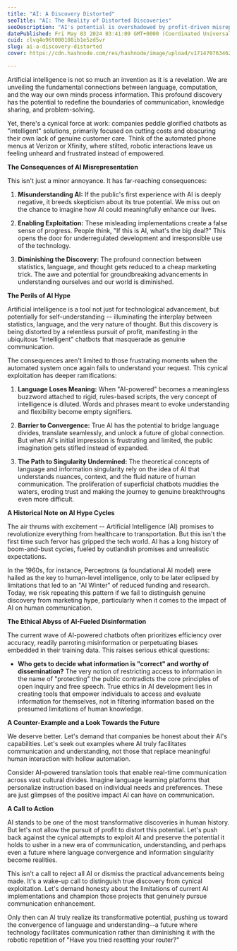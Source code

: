 ```yaml
---
title: "AI: A Discovery Distorted"
seoTitle: "AI: The Reality of Distorted Discoveries"
seoDescription: "AI's potential is overshadowed by profit-driven misrepresentations, reducing its impact on communication and understanding"
datePublished: Fri May 03 2024 03:41:09 GMT+0000 (Coordinated Universal Time)
cuid: clvq4o96t000108ib1e5zd5vr
slug: ai-a-discovery-distorted
cover: https://cdn.hashnode.com/res/hashnode/image/upload/v1714707634627/78928c26-3416-4dd1-bb9d-c02980c3e28b.png

---
```


Artificial intelligence is not so much an invention as it is a revelation. We are unveiling the fundamental connections between language, computation, and the way our own minds process information. This profound discovery has the potential to redefine the boundaries of communication, knowledge sharing, and problem-solving.

Yet, there's a cynical force at work: companies peddle glorified chatbots as "intelligent" solutions, primarily focused on cutting costs and obscuring their own lack of genuine customer care. Think of the automated phone menus at Verizon or Xfinity, where stilted, robotic interactions leave us feeling unheard and frustrated instead of empowered.

**The Consequences of AI Misrepresentation**

This isn't just a minor annoyance. It has far-reaching consequences:

1. **Misunderstanding AI:** If the public's first experience with AI is deeply negative, it breeds skepticism about its true potential. We miss out on the chance to imagine how AI could meaningfully enhance our lives.
    
2. **Enabling Exploitation:** These misleading implementations create a false sense of progress. People think, "If this is AI, what's the big deal?" This opens the door for underregulated development and irresponsible use of the technology.
    
3. **Diminishing the Discovery:** The profound connection between statistics, language, and thought gets reduced to a cheap marketing trick. The awe and potential for groundbreaking advancements in understanding ourselves and our world is diminished.
    

**The Perils of AI Hype**

Artificial intelligence is a tool not just for technological advancement, but potentially for self-understanding -- illuminating the interplay between statistics, language, and the very nature of thought. But this discovery is being distorted by a relentless pursuit of profit, manifesting in the ubiquitous "intelligent" chatbots that masquerade as genuine communication.

The consequences aren't limited to those frustrating moments when the automated system once again fails to understand your request. This cynical exploitation has deeper ramifications:

1. **Language Loses Meaning:** When "AI-powered" becomes a meaningless buzzword attached to rigid, rules-based scripts, the very concept of intelligence is diluted. Words and phrases meant to evoke understanding and flexibility become empty signifiers.
    
2. **Barrier to Convergence:** True AI has the potential to bridge language divides, translate seamlessly, and unlock a future of global connection. But when AI's initial impression is frustrating and limited, the public imagination gets stifled instead of expanded.
    
3. **The Path to Singularity Undermined:** The theoretical concepts of language and information singularity rely on the idea of AI that understands nuances, context, and the fluid nature of human communication. The proliferation of superficial chatbots muddies the waters, eroding trust and making the journey to genuine breakthroughs even more difficult.
    

**A Historical Note on AI Hype Cycles**

The air thrums with excitement -- Artificial Intelligence (AI) promises to revolutionize everything from healthcare to transportation. But this isn't the first time such fervor has gripped the tech world. AI has a long history of boom-and-bust cycles, fueled by outlandish promises and unrealistic expectations.

In the 1960s, for instance, Perceptrons (a foundational AI model) were hailed as the key to human-level intelligence, only to be later eclipsed by limitations that led to an "AI Winter" of reduced funding and research. Today, we risk repeating this pattern if we fail to distinguish genuine discovery from marketing hype, particularly when it comes to the impact of AI on human communication.

**The Ethical Abyss of AI-Fueled Disinformation**

The current wave of AI-powered chatbots often prioritizes efficiency over accuracy, readily parroting misinformation or perpetuating biases embedded in their training data. This raises serious ethical questions:

* **Who gets to decide what information is "correct" and worthy of dissemination?** The very notion of restricting access to information in the name of "protecting" the public contradicts the core principles of open inquiry and free speech. True ethics in AI development lies in creating tools that empower individuals to access and evaluate information for themselves, not in filtering information based on the presumed limitations of human knowledge.
    

**A Counter-Example and a Look Towards the Future**

We deserve better. Let's demand that companies be honest about their AI's capabilities. Let's seek out examples where AI truly facilitates communication and understanding, not those that replace meaningful human interaction with hollow automation.

Consider AI-powered translation tools that enable real-time communication across vast cultural divides. Imagine language learning platforms that personalize instruction based on individual needs and preferences. These are just glimpses of the positive impact AI can have on communication.

**A Call to Action**

AI stands to be one of the most transformative discoveries in human history. But let's not allow the pursuit of profit to distort this potential. Let's push back against the cynical attempts to exploit AI and preserve the potential it holds to usher in a new era of communication, understanding, and perhaps even a future where language convergence and information singularity become realities.

This isn't a call to reject all AI or dismiss the practical advancements being made. It's a wake-up call to distinguish true discovery from cynical exploitation. Let's demand honesty about the limitations of current AI implementations and champion those projects that genuinely pursue communication enhancement.

Only then can AI truly realize its transformative potential, pushing us toward the convergence of language and understanding--a future where technology facilitates communication rather than diminishing it with the robotic repetition of "Have you tried resetting your router?"